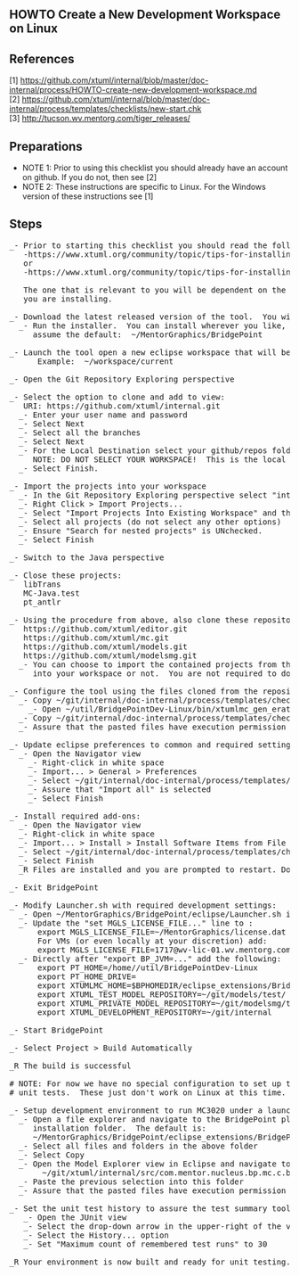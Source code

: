 HOWTO Create a New Development Workspace on Linux
----------------------------------------

References
------------
[1]  https://github.com/xtuml/internal/blob/master/doc-internal/process/HOWTO-create-new-development-workspace.md  
[2]  https://github.com/xtuml/internal/blob/master/doc-internal/process/templates/checklists/new-start.chk  
[3]  http://tucson.wv.mentorg.com/tiger_releases/

Preparations
------------
- NOTE 1: Prior to using this checklist you should already have an account on github.  If you do not, then see [2]  
- NOTE 2: These instructions are specific to Linux.  For the Windows version of these instructions see [1]


Steps
------------
<pre>
_- Prior to starting this checklist you should read the following on xtUML.org:
   -https://www.xtuml.org/community/topic/tips-for-installing-on-linux-mint-15/
   or
   -https://www.xtuml.org/community/topic/tips-for-installing-on-linux-fedora-19/
   
   The one that is relevant to you will be dependent on the linux version
   you are installing.
   
_- Download the latest released version of the tool.  You will find all the releases at [3]
  _- Run the installer.  You can install wherever you like, but these instructions 
     assume the default:  ~/MentorGraphics/BridgePoint
   
_- Launch the tool open a new eclipse workspace that will become your development workspace.
      Example:  ~/workspace/current

_- Open the Git Repository Exploring perspective

_- Select the option to clone and add to view:
   URI: https://github.com/xtuml/internal.git
  _- Enter your user name and password
  _- Select Next
  _- Select all the branches
  _- Select Next
  _- For the Local Destination select your github/repos folder (e.g. ~/git, which these instructions will use).
     NOTE: DO NOT SELECT YOUR WORKSPACE!  This is the local repository location.
  _- Select Finish.

_- Import the projects into your workspace
  _- In the Git Repository Exploring perspective select "internal"
  _- Right Click > Import Projects...
  _- Select "Import Projects Into Existing Workspace" and then "Next"
  _- Select all projects (do not select any other options)
  _- Ensure "Search for nested projects" is UNchecked.
  _- Select Finish

_- Switch to the Java perspective

_- Close these projects:
   libTrans
   MC-Java.test
   pt_antlr

_- Using the procedure from above, also clone these repositories:
   https://github.com/xtuml/editor.git
   https://github.com/xtuml/mc.git
   https://github.com/xtuml/models.git
   https://github.com/xtuml/modelsmg.git
  _- You can choose to import the contained projects from these repositories 
     into your workspace or not.  You are not required to do so.
	 
_- Configure the tool using the files cloned from the repositories above:
  _- Copy ~/git/internal/doc-internal/process/templates/checklists/development-workspace-setup/BridgePointDev-Linux into ~/util
    _- Open ~/util/BridgePointDev-Linux/bin/xtumlmc_gen_erate in a text editor.  Update the home dir and version to match your installation.
  _- Copy ~/git/internal/doc-internal/process/templates/checklists/development-workspace-setup/dropins/* into ~/MentorGraphics/BridgePoint/eclipse/dropins
  _- Assure that the pasted files have execution permission
  
_- Update eclipse preferences to common and required settings:
  _- Open the Navigator view
    _- Right-click in white space
    _- Import... > General > Preferences
    _- Select ~/git/internal/doc-internal/process/templates/checklists/development-workspace-setup/EclipsePreferences.epf
    _- Assure that "Import all" is selected
    _- Select Finish
	
_- Install required add-ons:
  _- Open the Navigator view
  _- Right-click in white space
  _- Import... > Install > Install Software Items from File
  _- Select ~/git/internal/doc-internal/process/templates/checklists/development-workspace-setup/xtUML_dev_eclipse_addons.p2f
  _- Select Finish
  _R Files are installed and you are prompted to restart. Do NOT restart
    
_- Exit BridgePoint

_- Modify Launcher.sh with required development settings:
  _- Open ~/MentorGraphics/BridgePoint/eclipse/Launcher.sh in a text editor
  _- Update the "set MGLS_LICENSE_FILE..." line to :
      export MGLS_LICENSE_FILE=~/MentorGraphics/license.dat   
      For VMs (or even locally at your discretion) add:
      export MGLS_LICENSE_FILE=1717@wv-lic-01.wv.mentorg.com;1717@wv-lic-02.wv.mentorg.com;1717@svr-azt-eng-01  
  _- Directly after "export BP_JVM=..." add the following:
      export PT_HOME=/home/<your username>/util/BridgePointDev-Linux
      export PT_HOME_DRIVE=
      export XTUMLMC_HOME=$BPHOMEDIR/eclipse_extensions/BridgePoint/eclipse/plugins/com.mentor.nucleus.bp.mc.c.binary_$BP_VERSION/
      export XTUML_TEST_MODEL_REPOSITORY=~/git/models/test/
      export XTUML_PRIVATE_MODEL_REPOSITORY=~/git/modelsmg/test/
      export XTUML_DEVELOPMENT_REPOSITORY=~/git/internal

_- Start BridgePoint
	  
_- Select Project > Build Automatically

_R The build is successful

# NOTE: For now we have no special configuration to set up the graphics to run 
# unit tests.  These just don't work on Linux at this time.

_- Setup development environment to run MC3020 under a launch configuration
  _- Open a file explorer and navigate to the BridgePoint plug-in 
     installation folder.  The default is:
     ~/MentorGraphics/BridgePoint/eclipse_extensions/BridgePoint/eclipse/plugins/com.mentor.nucleus.bp.mc.c.binary_"ver"/mc3020
  _- Select all files and folders in the above folder
  _- Select Copy
  _- Open the Model Explorer view in Eclipse and navigate to:
       ~/git/xtuml/internal/src/com.mentor.nucleus.bp.mc.c.binary/mc3020
  _- Paste the previous selection into this folder
  _- Assure that the pasted files have execution permission

_- Set the unit test history to assure the test summary tool capture all results
   _- Open the JUnit view
   _- Select the drop-down arrow in the upper-right of the view
   _- Select the History... option
   _- Set "Maximum count of remembered test runs" to 30 
	
_R Your environment is now built and ready for unit testing.

</pre>
